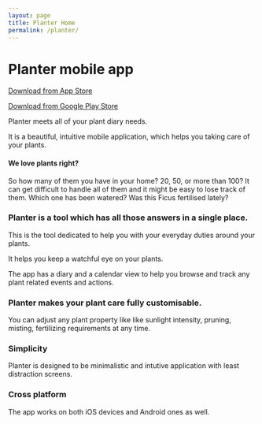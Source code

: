 ```yaml
---
layout: page
title: Planter Home
permalink: /planter/
---
```


<h1>Planter mobile app</h1>

[Download from App Store](https://apps.apple.com/us/app/planter-plant-diary/id1564440923)

[Download from Google Play Store](https://play.google.com/store/apps/details?id=com.oscillator.planter.prod)

<div>
Planter meets all of your plant diary needs.
</div>
<p>
It is a beautiful, intuitive mobile application, which helps you taking care of your plants.
</p>

<h4>
We love plants right?
</h4>
<p />
So how many of them you have in your home? 20, 50, or more than 100?
It can get difficult to handle all of them and it might be easy to lose track of them.
Which one has been watered? Was this Ficus fertilised lately?
<p />
<h3>
Planter is a tool which has all those answers in a single place.
</h3>
<p />
This is the tool dedicated to help you with your everyday duties around your plants.
<p />
It helps you keep a watchful eye on your plants.
<p />
The app has a diary and a calendar view to help you browse and track any plant related events and actions.
<p />
<h3>
Planter makes your plant care fully customisable.
</h3>
<p />
You can adjust any plant property like like sunlight intensity, pruning, misting, fertilizing requirements at any time.
<p />
<h3>
Simplicity
</h3>
<p />
Planter is designed to be minimalistic and intutive application with least distraction screens. <p />

<h3>
Cross platform
</h3>
<p />
The app works on both iOS devices and Android ones as well.
<p />